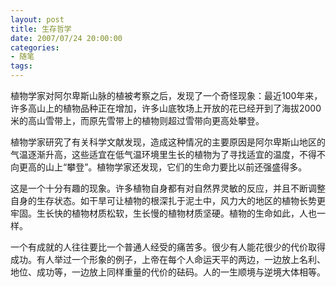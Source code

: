 ```yaml
---
layout: post
title: 生存哲学
date: 2007/07/24 20:00:00
categories: 
- 随笔
tags: 
---
```


植物学家对阿尔卑斯山脉的植被考察之后，发现了一个奇怪现象：最近100年来，许多高山上的植物品种正在增加，许多山底牧场上开放的花已经开到了海拔2000米的高山雪带上，而原先雪带上的植物则超过雪带向更高处攀登。

植物学家研究了有关科学文献发现，造成这种情况的主要原因是阿尔卑斯山地区的气温逐渐升高，这些适宜在低气温环境里生长的植物为了寻找适宜的温度，不得不向更高的山上“攀登”。植物学家还发现，它们的生命力要比以前还强盛得多。

这是一个十分有趣的现象。许多植物自身都有对自然界灵敏的反应，并且不断调整自身的生存状态。如干旱可让植物的根深扎于泥土中，风力大的地区的植物长势更牢固。生长快的植物材质松软，生长慢的植物材质坚硬。植物的生命如此，人也一样。

一个有成就的人往往要比一个普通人经受的痛苦多。很少有人能花很少的代价取得成功。有人举过一个形象的例子，上帝在每个人命运天平的两边，一边放上名利、地位、成功等，一边放上同样重量的代价的砝码。人的一生顺境与逆境大体相等。
